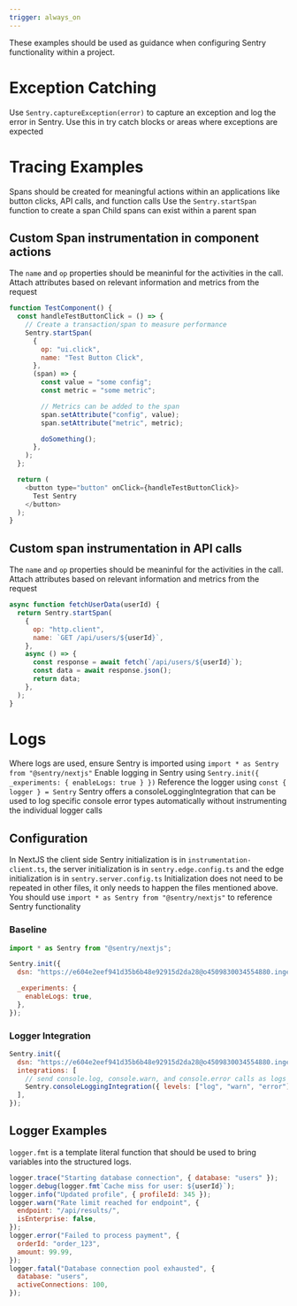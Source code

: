 ```yaml
---
trigger: always_on
---
```


These examples should be used as guidance when configuring Sentry functionality within a project.

# Exception Catching

Use `Sentry.captureException(error)` to capture an exception and log the error in Sentry.
Use this in try catch blocks or areas where exceptions are expected

# Tracing Examples

Spans should be created for meaningful actions within an applications like button clicks, API calls, and function calls
Use the `Sentry.startSpan` function to create a span
Child spans can exist within a parent span

## Custom Span instrumentation in component actions

The `name` and `op` properties should be meaninful for the activities in the call.
Attach attributes based on relevant information and metrics from the request

```javascript
function TestComponent() {
  const handleTestButtonClick = () => {
    // Create a transaction/span to measure performance
    Sentry.startSpan(
      {
        op: "ui.click",
        name: "Test Button Click",
      },
      (span) => {
        const value = "some config";
        const metric = "some metric";

        // Metrics can be added to the span
        span.setAttribute("config", value);
        span.setAttribute("metric", metric);

        doSomething();
      },
    );
  };

  return (
    <button type="button" onClick={handleTestButtonClick}>
      Test Sentry
    </button>
  );
}
```

## Custom span instrumentation in API calls

The `name` and `op` properties should be meaninful for the activities in the call.
Attach attributes based on relevant information and metrics from the request

```javascript
async function fetchUserData(userId) {
  return Sentry.startSpan(
    {
      op: "http.client",
      name: `GET /api/users/${userId}`,
    },
    async () => {
      const response = await fetch(`/api/users/${userId}`);
      const data = await response.json();
      return data;
    },
  );
}
```

# Logs

Where logs are used, ensure Sentry is imported using `import * as Sentry from "@sentry/nextjs"`
Enable logging in Sentry using `Sentry.init({ _experiments: { enableLogs: true } })`
Reference the logger using `const { logger } = Sentry`
Sentry offers a consoleLoggingIntegration that can be used to log specific console error types automatically without instrumenting the individual logger calls

## Configuration

In NextJS the client side Sentry initialization is in `instrumentation-client.ts`, the server initialization is in `sentry.edge.config.ts` and the edge initialization is in `sentry.server.config.ts`
Initialization does not need to be repeated in other files, it only needs to happen the files mentioned above. You should use `import * as Sentry from "@sentry/nextjs"` to reference Sentry functionality

### Baseline

```javascript
import * as Sentry from "@sentry/nextjs";

Sentry.init({
  dsn: "https://e604e2eef941d35b6b48e92915d2da28@o4509830034554880.ingest.de.sentry.io/4509849145901136",

  _experiments: {
    enableLogs: true,
  },
});
```

### Logger Integration

```javascript
Sentry.init({
  dsn: "https://e604e2eef941d35b6b48e92915d2da28@o4509830034554880.ingest.de.sentry.io/4509849145901136",
  integrations: [
    // send console.log, console.warn, and console.error calls as logs to Sentry
    Sentry.consoleLoggingIntegration({ levels: ["log", "warn", "error"] }),
  ],
});
```

## Logger Examples

`logger.fmt` is a template literal function that should be used to bring variables into the structured logs.

```javascript
logger.trace("Starting database connection", { database: "users" });
logger.debug(logger.fmt`Cache miss for user: ${userId}`);
logger.info("Updated profile", { profileId: 345 });
logger.warn("Rate limit reached for endpoint", {
  endpoint: "/api/results/",
  isEnterprise: false,
});
logger.error("Failed to process payment", {
  orderId: "order_123",
  amount: 99.99,
});
logger.fatal("Database connection pool exhausted", {
  database: "users",
  activeConnections: 100,
});
```
